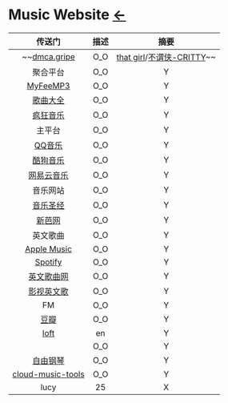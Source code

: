 # Music Website [←](../index.md)

| 传送门 | 描述 | 摘要 |
|:---:|:---:|:---:|
| ~~[dmca.gripe](https://dmca.gripe/) | O_O | [that girl](https://share.dmca.gripe/N7aBQh8CGcuZQYax.mp3)/[不谓侠-CRITTY](https://share.dmca.gripe/9VqlSAcChVHlQUJK.mp3)~~ |
| 聚合平台 | O_O | Y |
| [MyFeeMP3](http://tool.liumingye.cn/music/) | O_O | Y |
| [歌曲大全](http://www.gequdaquan.net/gqss/) | O_O | Y |
| [疯狂音乐](http://music.ifkdy.com/) | O_O | Y |
| 主平台 | O_O | Y |
| [QQ音乐](https://y.qq.com/n/yqq/playlist/1249952025.html) | O_O | Y |
| [酷狗音乐](http://www.kugou.com/) | O_O | Y |
| [网易云音乐](https://music.163.com/) | O_O | Y |
| 音乐网站 | O_O | Y |
| [音乐圣经](https://www.musicbible.com/) | O_O | Y |
| [新芭网](https://www.sin80.com/artist/beethoven) | O_O | Y |
| 英文歌曲 | O_O | Y |
| [Apple Music](https://music.apple.com/cn/browse) | O_O | Y |
| [Spotify](https://open.spotify.com/?_ga=2.75141078.596545230.1607582361-711400396.1607582361) | O_O | Y |
| [英文歌曲网](http://www.ywg7.com/) | O_O | Y |
| [影视英文歌](https://www.tunefind.com/movie/zootopia-2016) | O_O | Y |
| FM | O_O | Y |
| [豆瓣](https://fm.douban.com/) | O_O | Y |
| [loft](https://loft.radio/) | en | Y |
| []() | O_O | Y |
| [自由钢琴](https://www.autopiano.cn/) | O_O | Y |
| [cloud-music-tools](https://github.com/meng-chuan/Unlock-netease-cloud-music) | O_O | Y |
| lucy | 25 | X |


